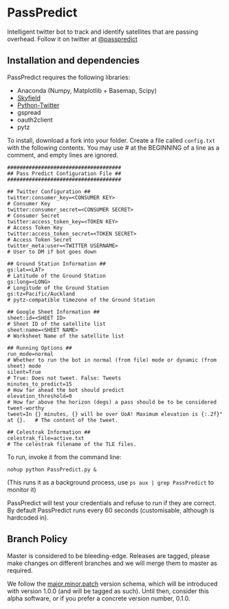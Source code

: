 # PassPredict

Intelligent twitter bot to track and identify satellites that are passing overhead. Follow it on twitter at [@passpredict](http://twitter.com/passpredict)

## Installation and dependencies
PassPredict requires the following libraries:
- Anaconda (Numpy, Matplotlib + Basemap, Scipy)
- [Skyfield](https://rhodesmill.org/skyfield)
- [Python-Twitter](https://github.com/bear/python-twitter)
- gspread
- oauth2client
- pytz

To install, download a fork into your folder. Create a file called `config.txt` with the following contents. You may use # at the BEGINNING of a line as a comment, and empty lines are ignored.

    #####################################
    ## Pass Predict Configuration File ##
    #####################################
    
    ## Twitter Configuration ##
    twitter:consumer_key=<CONSUMER KEY>                                             # Consumer Key
    twitter:consumer_secret=<CONSUMER SECRET>                                       # Consumer Secret
    twitter:access_token_key=<TOKEN KEY>                                            # Access Token Key
    twitter:access_token_secret=<TOKEN SECRET>                                      # Access Token Secret
    twitter_meta:user=<TWITTER USERNAME>                                            # User to DM if bot goes down
    
    ## Ground Station Information ##
    gs:lat=<LAT>                                                                    # Latitude of the Ground Station
    gs:long=<LONG>                                                                  # Longitude of the Ground Station
    gs:tz=Pacific/Auckland                                                          # pytz-compatible timezone of the Ground Station
    
    ## Google Sheet Information ##
    sheet:id=<SHEET ID>                                                             # Sheet ID of the satellite list
    sheet:name=<SHEET NAME>                                                         # Worksheet Name of the satellite list
    
    ## Running Options ##
    run_mode=normal                                                                 # Whether to run the bot in normal (from file) mode or dynamic (from sheet) mode
    silent=True                                                                     # True: Does not tweet. False: Tweets
    minutes_to_predict=15                                                           # How far ahead the bot should predict
    elevation_threshold=0                                                           # How far above the horizon (degs) a pass should be to be considered tweet-worthy
    tweet=In {} minutes, {} will be over UoA! Maximum elevation is {:.2f}° at {}.   # The content of the tweet.
    
    ## Celestrak Information ##
    celestrak_file=active.txt                                                       # The celestrak filename of the TLE files.

To run, invoke it from the command line:

    nohup python PassPredict.py & 

(This runs it as a background process, use `ps aux | grep PassPredict` to monitor it)

PassPredict will test your credentials and refuse to run if they are correct. By default PassPredict runs every 60 seconds (customisable, although is hardcoded in).

## Branch Policy
Master is considered to be bleeding-edge. Releases are tagged, please make changes on different branches and we will merge them to master as required.

We follow the [major.minor.patch](https://semver.org/) version schema, which will be introduced with version 1.0.0 (and will be tagged as such). Until then, consider this alpha software, or if you prefer a concrete version number, 0.1.0.
